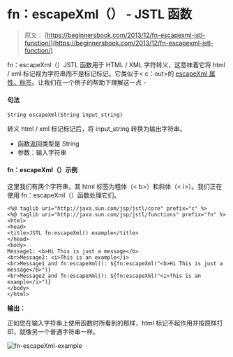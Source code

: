 # fn：escapeXml（） - JSTL 函数

> 原文： [https://beginnersbook.com/2013/12/fn-escapexml-jstl-function/](https://beginnersbook.com/2013/12/fn-escapexml-jstl-function/)

fn：escapeXml（）JSTL 函数用于 HTML / XML 字符转义，这意味着它将 html / xml 标记视为字符串而不是标记标记。它类似于&lt; c：out&gt;的 [escapeXml 属性。标签](https://beginnersbook.com/2013/11/jstl-cout-core-tag/)。让我们在一个例子的帮助下理解这一点 -

#### 句法

```
String escapeXml(String input_string)
```

转义 html / xml 标记标记后，将 input_string 转换为输出字符串。

*   函数返回类型是 String
*   参数：输入字符串

#### fn：escapeXml（）示例

这里我们有两个字符串，其 html 标签为粗体（&lt; b&gt;）和斜体（&lt; i&gt;）。我们正在使用 fn：escapeXml（）函数处理它们。

```
<%@ taglib uri="http://java.sun.com/jsp/jstl/core" prefix="c" %>
<%@ taglib uri="http://java.sun.com/jsp/jstl/functions" prefix="fn" %>
<html>
<head>
<title>JSTL fn:escapeXml() example</title>
</head>
<body>
Message1: <b>Hi This is just a message</b>
<br>Message2: <i>This is an example</i>
<br>Message1 and fn:escapeXml(): ${fn:escapeXml("<b>Hi This is just a message</b>")}
<br>Message2 and fn:escapeXml(): ${fn:escapeXml("<i>This is an example</i>")}
</body>
</html>
```

**输出：**

正如您在输入字符串上使用函数时所看到的那样，html 标记不起作用并按原样打印，就像另一个普通字符串一样。

![fn-escapeXml-example](../Images/4a5a5d96ed5aba6b00c86bfac8afe0bc.jpg)